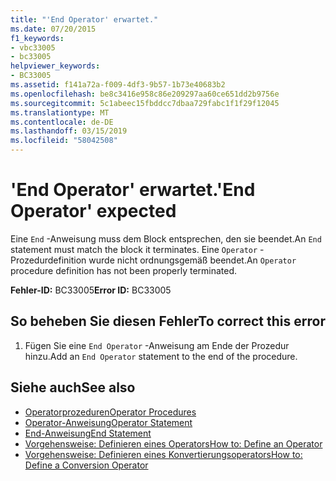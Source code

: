 ```yaml
---
title: "'End Operator' erwartet."
ms.date: 07/20/2015
f1_keywords:
- vbc33005
- bc33005
helpviewer_keywords:
- BC33005
ms.assetid: f141a72a-f009-4df3-9b57-1b73e40683b2
ms.openlocfilehash: be8c3416e958c86e209297aa60ce651dd2b9756e
ms.sourcegitcommit: 5c1abeec15fbddcc7dbaa729fabc1f1f29f12045
ms.translationtype: MT
ms.contentlocale: de-DE
ms.lasthandoff: 03/15/2019
ms.locfileid: "58042508"
---
```

# <a name="end-operator-expected"></a><span data-ttu-id="f2660-102">'End Operator' erwartet.</span><span class="sxs-lookup"><span data-stu-id="f2660-102">'End Operator' expected</span></span>
<span data-ttu-id="f2660-103">Eine `End` -Anweisung muss dem Block entsprechen, den sie beendet.</span><span class="sxs-lookup"><span data-stu-id="f2660-103">An `End` statement must match the block it terminates.</span></span> <span data-ttu-id="f2660-104">Eine `Operator` -Prozedurdefinition wurde nicht ordnungsgemäß beendet.</span><span class="sxs-lookup"><span data-stu-id="f2660-104">An `Operator` procedure definition has not been properly terminated.</span></span>  
  
 <span data-ttu-id="f2660-105">**Fehler-ID:** BC33005</span><span class="sxs-lookup"><span data-stu-id="f2660-105">**Error ID:** BC33005</span></span>  
  
## <a name="to-correct-this-error"></a><span data-ttu-id="f2660-106">So beheben Sie diesen Fehler</span><span class="sxs-lookup"><span data-stu-id="f2660-106">To correct this error</span></span>  
  
1.  <span data-ttu-id="f2660-107">Fügen Sie eine `End Operator` -Anweisung am Ende der Prozedur hinzu.</span><span class="sxs-lookup"><span data-stu-id="f2660-107">Add an `End Operator` statement to the end of the procedure.</span></span>  
  
## <a name="see-also"></a><span data-ttu-id="f2660-108">Siehe auch</span><span class="sxs-lookup"><span data-stu-id="f2660-108">See also</span></span>

- [<span data-ttu-id="f2660-109">Operatorprozeduren</span><span class="sxs-lookup"><span data-stu-id="f2660-109">Operator Procedures</span></span>](../../visual-basic/programming-guide/language-features/procedures/operator-procedures.md)
- [<span data-ttu-id="f2660-110">Operator-Anweisung</span><span class="sxs-lookup"><span data-stu-id="f2660-110">Operator Statement</span></span>](../../visual-basic/language-reference/statements/operator-statement.md)
- [<span data-ttu-id="f2660-111">End-Anweisung</span><span class="sxs-lookup"><span data-stu-id="f2660-111">End Statement</span></span>](../../visual-basic/language-reference/statements/end-statement.md)
- [<span data-ttu-id="f2660-112">Vorgehensweise: Definieren eines Operators</span><span class="sxs-lookup"><span data-stu-id="f2660-112">How to: Define an Operator</span></span>](../../visual-basic/programming-guide/language-features/procedures/how-to-define-an-operator.md)
- [<span data-ttu-id="f2660-113">Vorgehensweise: Definieren eines Konvertierungsoperators</span><span class="sxs-lookup"><span data-stu-id="f2660-113">How to: Define a Conversion Operator</span></span>](../../visual-basic/programming-guide/language-features/procedures/how-to-define-a-conversion-operator.md)
